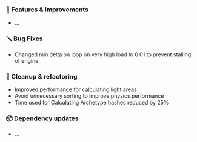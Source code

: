 ### 🚀 Features & improvements

- ...

### 🪛 Bug Fixes

- Changed min delta on loop on very high load to 0.01 to prevent stalling of engine

### 🧽 Cleanup & refactoring

- Improved performance for calculating light areas
- Avoid unnecessary sorting to improve physics performance
- Time used for Calculating Archetype hashes reduced by 25% 

### 📦 Dependency updates

- ...